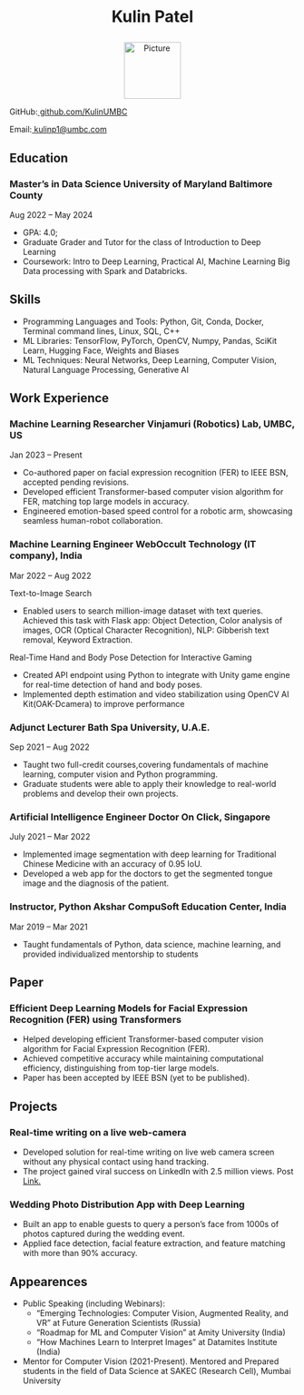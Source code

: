 # <p align="center"> Kulin Patel </p>

<!--- ![Kulin](https://kulinpatel.com/wp-content/uploads/2021/04/kulin-e1618501727975-300x300.jpg)  -->
<p align="center">
<img src="https://kulinpatel.com/wp-content/uploads/2021/04/kulin-e1618501727975-300x300.jpg" 
        alt="Picture" 
        width="100" 
        height="100" 
        style="display: block; margin: 0 auto" /> </p>
   
GitHub:[ github.com/KulinUMBC](https://www.github.com/KulinUMBC) 

Email:[ kulinp1@umbc.com](mailto:kulinp1@umbc.com)

## Education

### Master’s in Data Science University of Maryland Baltimore County 
Aug 2022 – May 2024
  - GPA: 4.0; 
  - Graduate Grader and Tutor for the class of Introduction to Deep Learning
  - Coursework: Intro to Deep Learning, Practical AI, Machine Learning Big Data processing with Spark and Databricks.

## Skills

  - Programming Languages and Tools: Python, Git, Conda, Docker, Terminal command lines, Linux, SQL, C++
  - ML Libraries: TensorFlow, PyTorch, OpenCV, Numpy, Pandas, SciKit Learn, Hugging Face, Weights and Biases
  - ML Techniques: Neural Networks, Deep Learning, Computer Vision, Natural Language Processing, Generative AI
  
## Work Experience
### Machine Learning Researcher Vinjamuri (Robotics) Lab, UMBC, US 
Jan 2023 – Present
  - Co-authored paper on facial expression recognition (FER) to IEEE BSN, accepted pending revisions.
  - Developed efficient Transformer-based computer vision algorithm for FER, matching top large models in accuracy.
  - Engineered emotion-based speed control for a robotic arm, showcasing seamless human-robot collaboration.
  
### Machine Learning Engineer WebOccult Technology (IT company), India 
Mar 2022 – Aug 2022

Text-to-Image Search
- Enabled users to search million-image dataset with text queries. Achieved this task with Flask app: Object Detection, Color analysis of images, OCR (Optical Character Recognition), NLP: Gibberish text removal, Keyword Extraction.

Real-Time Hand and Body Pose Detection for Interactive Gaming
- Created API endpoint using Python to integrate with Unity game engine for real-time detection of hand and body poses.
- Implemented depth estimation and video stabilization using OpenCV AI Kit(OAK-Dcamera) to improve performance 

### Adjunct Lecturer Bath Spa University, U.A.E. 
Sep 2021 – Aug 2022
- Taught two full-credit courses,covering fundamentals of machine learning, computer vision and Python programming.
- Graduate students were able to apply their knowledge to real-world problems and develop their own projects.

### Artificial Intelligence Engineer Doctor On Click, Singapore 
July 2021 – Mar 2022
- Implemented image segmentation with deep learning for Traditional Chinese Medicine with an accuracy of 0.95 IoU. 
- Developed a web app for the doctors to get the segmented tongue image and the diagnosis of the patient.

### Instructor, Python Akshar CompuSoft Education Center, India 
Mar 2019 – Mar 2021
- Taught fundamentals of Python, data science, machine learning, and provided individualized mentorship to students

## Paper

### Efficient Deep Learning Models for Facial Expression Recognition (FER) using Transformers
  - Helped developing efficient Transformer-based computer vision algorithm for Facial Expression Recognition (FER).
  - Achieved competitive accuracy while maintaining computational efficiency, distinguishing from top-tier large models.
  - Paper has been accepted by IEEE BSN (yet to be published).

## Projects

### Real-time writing on a live web-camera
- Developed solution for real-time writing on live web camera screen without any physical contact using hand tracking.
- The project gained viral success on LinkedIn with 2.5 million views. Post[ Link.](https://www.linkedin.com/posts/kulin-patel_computervision-artificialintelligence-ai-activity-6808641683111071744-7wVs)

### Wedding Photo Distribution App with Deep Learning
- Built an app to enable guests to query a person’s face from 1000s of photos captured during the wedding event.
- Applied face detection, facial feature extraction, and feature matching with more than 90% accuracy.

## Appearences

- Public Speaking (including Webinars):
  - “Emerging Technologies: Computer Vision, Augmented Reality, and VR” at Future Generation Scientists (Russia)
  - “Roadmap for ML and Computer Vision” at Amity University (India)
  - “How Machines Learn to Interpret Images” at Datamites Institute (India)
- Mentor for Computer Vision (2021-Present). Mentored and Prepared students in the field of Data Science at SAKEC (Research Cell), Mumbai University
